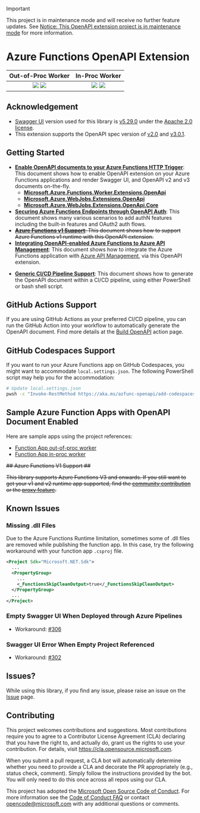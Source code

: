 > [!IMPORTANT]  
> This project is in maintenance mode and will receive no further feature updates. See [Notice: This OpenAPI extension project is in maintenance mode](https://github.com/Azure/azure-functions-openapi-extension/issues/683) for more information.


# Azure Functions OpenAPI Extension #

| Out-of-Proc Worker | In-Proc Worker |
| :----------------: | :------------: |
| [![](https://img.shields.io/nuget/dt/Microsoft.Azure.Functions.Worker.Extensions.OpenApi.svg)](https://www.nuget.org/packages/Microsoft.Azure.Functions.Worker.Extensions.OpenApi/) [![](https://img.shields.io/nuget/v/Microsoft.Azure.Functions.Worker.Extensions.OpenApi.svg)](https://www.nuget.org/packages/Microsoft.Azure.Functions.Worker.Extensions.OpenApi/) | [![](https://img.shields.io/nuget/dt/Microsoft.Azure.WebJobs.Extensions.OpenApi.svg)](https://www.nuget.org/packages/Microsoft.Azure.WebJobs.Extensions.OpenApi/) [![](https://img.shields.io/nuget/v/Microsoft.Azure.WebJobs.Extensions.OpenApi.svg)](https://www.nuget.org/packages/Microsoft.Azure.WebJobs.Extensions.OpenApi/) |


## Acknowledgement ##

* [Swagger UI](https://github.com/swagger-api/swagger-ui) version used for this library is [v5.29.0](https://github.com/swagger-api/swagger-ui/releases/tag/v5.29.0) under the [Apache 2.0 license](https://opensource.org/licenses/Apache-2.0).
* This extension supports the OpenAPI spec version of [v2.0](https://github.com/OAI/OpenAPI-Specification/blob/main/versions/2.0.md) and [v3.0.1](https://github.com/OAI/OpenAPI-Specification/blob/main/versions/3.0.1.md).


## Getting Started ##

* [**Enable OpenAPI documents to your Azure Functions HTTP Trigger**](docs/enable-open-api-endpoints.md): This document shows how to enable OpenAPI extension on your Azure Functions applications and render Swagger UI, and OpenAPI v2 and v3 documents on-the-fly.
  * [**Microsoft.Azure.Functions.Worker.Extensions.OpenApi**](docs/openapi-out-of-proc.md)
  * [**Microsoft.Azure.WebJobs.Extensions.OpenApi**](docs/openapi-in-proc.md)
  * [**Microsoft.Azure.WebJobs.Extensions.OpenApi.Core**](docs/openapi-core.md)
* [**Securing Azure Functions Endpoints through OpenAPI Auth**](docs/openapi-auth.md): This document shows many various scenarios to add authN features including the built-in features and OAuth2 auth flows.
* ~~[**Azure Functions v1 Support**](docs/azure-functions-v1-support.md): This document shows how to support Azure Functions v1 runtime with this OpenAPI extension.~~
* [**Integrating OpenAPI-enabled Azure Functions to Azure API Management**](docs/integrate-with-apim.md): This document shows how to integrate the Azure Functions application with [Azure API Management](https://docs.microsoft.com/azure/api-management/api-management-key-concepts?WT.mc_id=dotnet_0000_juyoo), via this OpenAPI extension.
<!-- * [**Integrating OpenAPI-enabled Azure Functions to Power Platform**](docs/integrate-with-powerplatform.md): This document shows how to integrate the Azure Functions application with [Power Platform](https://powerplatform.microsoft.com/?WT.mc_id=dotnet_0000_juyoo), via this OpenAPI extension. -->
* [**Generic CI/CD Pipeline Support**](./docs/generic-cicd-pipeline-support.md): This document shows how to generate the OpenAPI document within a CI/CD pipeline, using either PowerShell or bash shell script.


## GitHub Actions Support ##

If you are using GitHub Actions as your preferred CI/CD pipeline, you can run the GitHub Action into your workflow to automatically generate the OpenAPI document. Find more details at the [Build OpenAPI](./actions/build-openapi/) action page.


## GitHub Codespaces Support ##

If you want to run your Azure Functions app on GitHub Codespaces, you might want to accommodate `local.settings.json`. The following PowerShell script may help you for the accommodation:

```bash
# Update local.settings.json
pwsh -c "Invoke-RestMethod https://aka.ms/azfunc-openapi/add-codespaces.ps1 | Invoke-Expression"
```


## Sample Azure Function Apps with OpenAPI Document Enabled ##

Here are sample apps using the project references:

* [Function App out-of-proc worker](samples/Microsoft.Azure.Functions.Worker.Extensions.OpenApi.FunctionApp.OutOfProc)
* [Function App in-proc worker](samples/Microsoft.Azure.WebJobs.Extensions.OpenApi.FunctionApp.InProc)


~~## Azure Functions V1 Support ##~~

~~This library supports Azure Functions V3 and onwards. If you still want to get your v1 and v2 runtime app supported, find the [community contribution](https://github.com/aliencube/AzureFunctions.Extensions) or the [proxy feature](docs/azure-functions-v1-support.md).~~


## Known Issues ##

### Missing .dll Files ###

Due to the Azure Functions Runtime limitation, sometimes some of .dll files are removed while publishing the function app. In this case, try the following workaround with your function app `.csproj` file.

```xml
<Project Sdk="Microsoft.NET.Sdk">
  ...
  <PropertyGroup>
    ...
    <_FunctionsSkipCleanOutput>true</_FunctionsSkipCleanOutput>
  </PropertyGroup>
  ...
</Project>
```

### Empty Swagger UI When Deployed through Azure Pipelines ###

* Workaround: [#306](https://github.com/Azure/azure-functions-openapi-extension/issues/306)


### Swagger UI Error When Empty Project Referenced ###

* Workaround: [#302](https://github.com/Azure/azure-functions-openapi-extension/issues/302#issuecomment-961791941)


## Issues? ##

While using this library, if you find any issue, please raise an issue on the [Issue](https://github.com/Azure/azure-functions-openapi-extension/issues) page.


## Contributing ##

This project welcomes contributions and suggestions.  Most contributions require you to agree to a
Contributor License Agreement (CLA) declaring that you have the right to, and actually do, grant us
the rights to use your contribution. For details, visit https://cla.opensource.microsoft.com.

When you submit a pull request, a CLA bot will automatically determine whether you need to provide
a CLA and decorate the PR appropriately (e.g., status check, comment). Simply follow the instructions
provided by the bot. You will only need to do this once across all repos using our CLA.

This project has adopted the [Microsoft Open Source Code of Conduct](https://opensource.microsoft.com/codeofconduct/).
For more information see the [Code of Conduct FAQ](https://opensource.microsoft.com/codeofconduct/faq/) or
contact [opencode@microsoft.com](mailto:opencode@microsoft.com) with any additional questions or comments.
